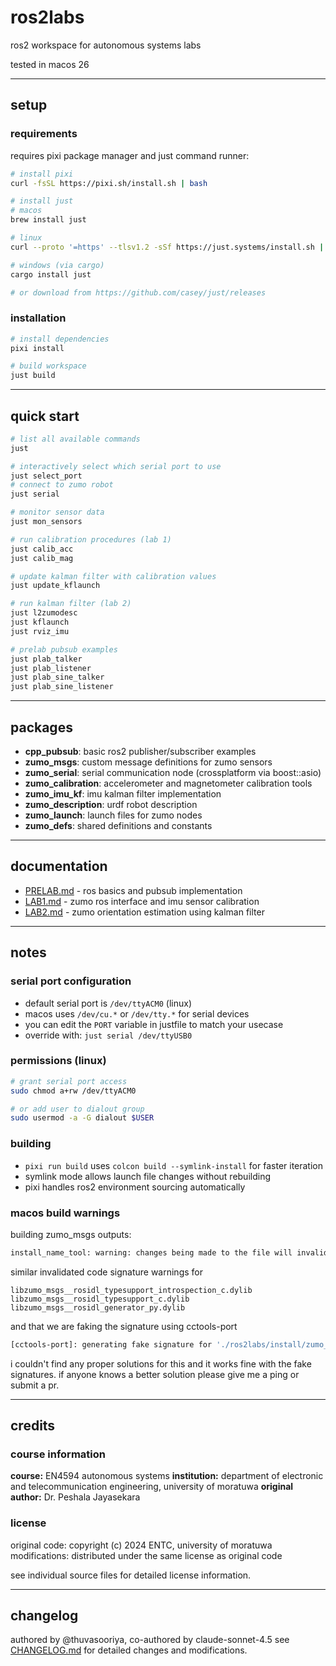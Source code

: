 # ros2labs

ros2 workspace for autonomous systems labs

tested in macos 26

---

## setup

### requirements

requires pixi package manager and just command runner:

```bash
# install pixi
curl -fsSL https://pixi.sh/install.sh | bash

# install just
# macos
brew install just

# linux
curl --proto '=https' --tlsv1.2 -sSf https://just.systems/install.sh | bash -s -- --to /usr/local/bin

# windows (via cargo)
cargo install just

# or download from https://github.com/casey/just/releases
```

### installation

```bash
# install dependencies
pixi install

# build workspace
just build
```

---

## quick start

```bash
# list all available commands
just

# interactively select which serial port to use
just select_port
# connect to zumo robot
just serial

# monitor sensor data
just mon_sensors

# run calibration procedures (lab 1)
just calib_acc
just calib_mag

# update kalman filter with calibration values
just update_kflaunch

# run kalman filter (lab 2)
just l2zumodesc
just kflaunch
just rviz_imu

# prelab pubsub examples
just plab_talker
just plab_listener
just plab_sine_talker
just plab_sine_listener
```

---

## packages

- **cpp_pubsub**: basic ros2 publisher/subscriber examples
- **zumo_msgs**: custom message definitions for zumo sensors
- **zumo_serial**: serial communication node (crossplatform via boost::asio)
- **zumo_calibration**: accelerometer and magnetometer calibration tools
- **zumo_imu_kf**: imu kalman filter implementation
- **zumo_description**: urdf robot description
- **zumo_launch**: launch files for zumo nodes
- **zumo_defs**: shared definitions and constants

---

## documentation

- [PRELAB.md](docs/PRELAB.md) - ros basics and pubsub implementation
- [LAB1.md](docs/LAB1.md) - zumo ros interface and imu sensor calibration
- [LAB2.md](docs/LAB2.md) - zumo orientation estimation using kalman filter

---

## notes

### serial port configuration

- default serial port is `/dev/ttyACM0` (linux)
- macos uses `/dev/cu.*` or `/dev/tty.*` for serial devices
- you can edit the `PORT` variable in justfile to match your usecase
- override with: `just serial /dev/ttyUSB0`

### permissions (linux)

```bash
# grant serial port access
sudo chmod a+rw /dev/ttyACM0

# or add user to dialout group
sudo usermod -a -G dialout $USER
```

### building

- `pixi run build` uses `colcon build --symlink-install` for faster iteration
- symlink mode allows launch file changes without rebuilding
- pixi handles ros2 environment sourcing automatically

### macos build warnings

building zumo_msgs outputs:

```sh
install_name_tool: warning: changes being made to the file will invalidate the code signature in: ./ros2labs/install/zumo_msgs/lib/libzumo_msgs__rosidl_typesupport_fastrtps_c.dylib
```

similar invalidated code signature warnings for

```
libzumo_msgs__rosidl_typesupport_introspection_c.dylib
libzumo_msgs__rosidl_typesupport_c.dylib
libzumo_msgs__rosidl_generator_py.dylib
```

and that we are faking the signature using cctools-port

```sh
[cctools-port]: generating fake signature for './ros2labs/install/zumo_msgs/lib/libzumo_msgs__rosidl_typesupport_fastrtps_c.dylib'
```

i couldn't find any proper solutions for this and it works fine with the fake signatures. if anyone knows a better solution please give me a ping or submit a pr.

---

## credits

### course information

**course:** EN4594 autonomous systems
**institution:** department of electronic and telecommunication engineering, university of moratuwa
**original author:** Dr. Peshala Jayasekara

### license

original code: copyright (c) 2024 ENTC, university of moratuwa
modifications: distributed under the same license as original code

see individual source files for detailed license information.

---

## changelog

authored by @thuvasooriya, co-authored by claude-sonnet-4.5
see [CHANGELOG.md](CHANGELOG.md) for detailed changes and modifications.
